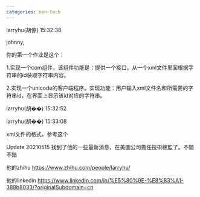 ```yaml
---
categories: non-tech
---
```

larryhu(胡倞) 15:32:38

johnny,

你的第一个作业是这个：

1.实现一个com组件，该组件功能是：提供一个接口，从一个xml文件里面根据字符串的id获取字符串内容。

2.实现一个unicode的客户端程序。实现功能：用户输入xml文件名和所需要的字符串id，在界面上显示该id对应的字符串。

larryhu(胡��) 15:32:52

 

larryhu(胡��) 15:33:08

xml文件的格式，参考这个



Update 20210515 找到了他的一些最新消息，在美圖公司擔任技術總監了。不錯不錯

他的zhihu https://www.zhihu.com/people/larryhu/

他的linkedin https://www.linkedin.com/in/%E5%80%9E-%E8%83%A1-388b8033/?originalSubdomain=cn

